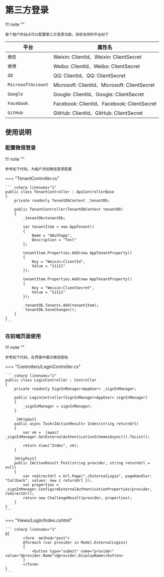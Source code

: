 # 第三方登录

!!! note ""

    每个租户的站点可以配置第三方登录功能，目前支持的平台如下

| 平台      | 属性名                          |
| ----------- | ------------------------------------ |
| `微信` | Weixin: ClientId、Weixin: ClientSecret |
| `微博` | Weibo: ClientId、Weibo: ClientSecret |
| `QQ` | QQ: ClientId、QQ: ClientSecret |
| `MicrosoftAccount` | Microsoft: ClientId、Microsoft: ClientSecret |
| `Google` | Google: ClientId、Google: ClientSecret |
| `Facebook` | Facebook: ClientId、Facebook: ClientSecret |
| `GitHub` | GitHub: ClientId、GitHub: ClientSecret |

## 使用说明

### 配置微信登录

!!! note ""

    参考如下代码，为租户添加微信登录配置

=== "TenantController.cs"

    ``` csharp linenums="1"
    public class TenantController : ApiControllerBase
    {
        private readonly TenantDbContext _tenantDb;

        public TenantController(TenantDbContext tenantDb)
        {
            _tenantDb=tenantDb;

            var tenantItem = new AppTenant()
            {
                Name = "OAuthapp",
                Description = "Test"
            };

            tenantItem.Properties.Add(new AppTenantProperty()
            {
                Key = "Weixin:ClientId",
                Value = "11111"
            });

            tenantItem.Properties.Add(new AppTenantProperty()
            {
                Key = "Weixin:ClientSecret",
                Value = "11111"
            });

            _tenantDb.Tenants.Add(tenantItem);
             tenantDb.SaveChanges();
        }
    }
    ``` 

### 在前端页面使用

!!! note ""

    参考如下代码，在界面中展示微信登陆

=== "Controllers/LoginController.cs"

    ``` csharp linenums="1"
    public class LoginController : Controller
    {
        private readonly SignInManager<AppUser> _signInManager;
            
        public LoginController(SignInManager<AppUser> signInManager)
        {
            _signInManager = signInManager;
        }

         [HttpGet]
        public async Task<IActionResult> Index(string returnUrl)
        {
            var vm =  (await _signInManager.GetExternalAuthenticationSchemesAsync()).ToList();

            return View("Index", vm);
        }

        [HttpPost]
        public IActionResult Post(string provider, string returnUrl = null)
        {
            var redirectUrl = Url.Page("./ExternalLogin", pageHandler: "Callback", values: new { returnUrl });
            var properties = _signInManager.ConfigureExternalAuthenticationProperties(provider, redirectUrl);
            return new ChallengeResult(provider, properties);
        }
    }
    ```

=== "Views/Login/Index.cshtml"

    ``` csharp linenums="1"
    @{
            <form  method="post">
            @foreach (var provider in Model.ExternalLogins)
            {
                <button type="submit" name="provider" value="@provider.Name">@provider.DisplayName</button>
            }
            </form>
    }
    ```